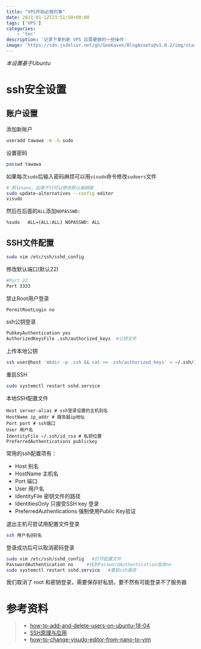 ```yaml
---
title: "VPS开始必做的事"
date: 2021-01-12T23:51:50+08:00
tags: ['VPS']
categories:
    - 'tec'
description: '记录下拿到新 VPS 后需要做的一些操作'
image: 'https://cdn.jsdelivr.net/gh/GeeKaven/BlogAssets@v1.0.2/img/start-vps-cover.jpeg'
---
```

*本设置基于Ubuntu*
# ssh安全设置
## 账户设置
添加新账户
```bash
useradd tawawa -m -G sudo
```
设置密码
```bash
passwd tawawa
```
如果每次`sudo`后输入密码麻烦可以用`visudo`命令修改`sudoers`文件
```bash
# 默认nano，如果不行可以修改默认编辑器
sudo update-alternatives --config editor
visudo
```
然后在后面的`ALL`添加`NOPASSWD:`
```bash
%sudo   ALL=(ALL:ALL) NOPASSWD: ALL
```
## SSH文件配置
```bash
sudo vim /etc/ssh/sshd_config
```
修改默认端口(默认22)
```bash
#Port 22
Port 3333 
```
禁止Root用户登录
```bash
PermitRootLogin no
```
ssh公钥登录
```bash
PubkeyAuthentication yes
AuthorizedKeysFile .ssh/authorized_keys  #公钥文件
```
上传本地公钥
```bash
ssh user@host 'mkdir -p .ssh && cat >> .ssh/authorized_keys' < ~/.ssh/id_rsa.pub
```
重启SSH
```bash
sudo systemctl restart sshd.service
```
本地SSH配置文件
```
Host server-alias # ssh登录设置的主机别名
HostName ip_addr # 服务器ip地址
Port port # ssh端口
User 用户名
IdentityFile ~/.ssh/id_rsa # 私钥位置
PreferredAuthentications publickey
```
常用的ssh配置项有：
* Host 别名
* HostName 主机名
* Port 端口
* User 用户名
* IdentityFile 密钥文件的路径
* IdentitiesOnly 只接受SSH key 登录
* PreferredAuthentications 强制使用Public Key验证  

退出主机可尝试用配置文件登录
```bash
ssh 用户名@别名
```
登录成功后可以取消密码登录
```bash
sudo vim /etc/ssh/sshd_config   #打开配置文件
PasswordAuthentication no     #找到PasswordAuthentication改成no
sudo systemctl restart sshd.service   #重启ssh服务
```
我们取消了 root 和密钥登录，需要保存好私钥，要不然有可能登录不了服务器

# 参考资料
> - [how-to-add-and-delete-users-on-ubuntu-18-04](https://www.digitalocean.com/community/tutorials/how-to-add-and-delete-users-on-ubuntu-18-04)
> - [SSH原理与应用](http://www.ruanyifeng.com/blog/2011/12/ssh_remote_login.html)
> - [how-to-change-visudo-editor-from-nano-to-vim](https://askubuntu.com/questions/539243/how-to-change-visudo-editor-from-nano-to-vim)